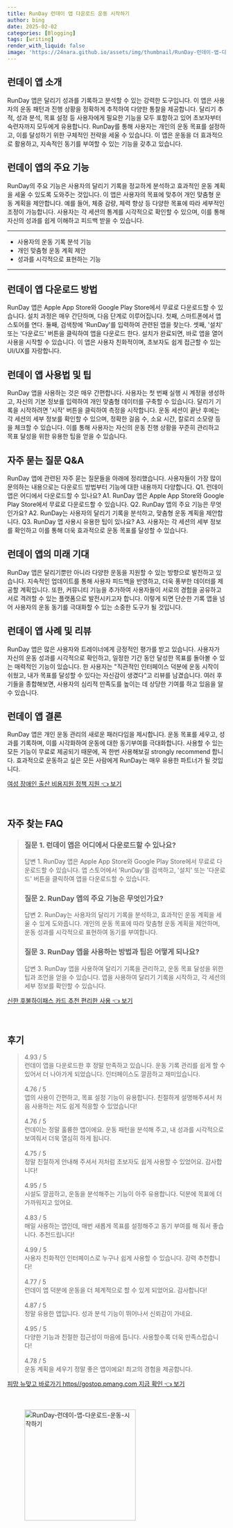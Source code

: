 ```yaml
---
title: RunDay 런데이 앱 다운로드 운동 시작하기
author: bing
date: 2025-02-02
categories: [Blogging]
tags: [writing]
render_with_liquid: false
image: 'https://24nara.github.io/assets/img/thumbnail/RunDay-런데이-앱-다운로드-운동-시작하기.webp'
---
```



<h2 id='런데이_앱소개'>런데이 앱 소개</h2>

<p>RunDay 앱은 달리기 성과를 기록하고 분석할 수 있는 강력한 도구입니다. 이 앱은 사용자의 운동 패턴과 진행 상황을 정확하게 추적하여 다양한 통찰을 제공합니다. 달리기 추적, 성과 분석, 목표 설정 등 사용자에게 필요한 기능을 모두 포함하고 있어 초보자부터 숙련자까지 모두에게 유용합니다. RunDay를 통해 사용자는 개인의 운동 목표를 설정하고, 이를 달성하기 위한 구체적인 전략을 세울 수 있습니다. 이 앱은 운동을 더 효과적으로 활용하고, 지속적인 동기를 부여할 수 있는 기능을 갖추고 있습니다.</p>

<h2 id='런데이_앱_기능'>런데이 앱의 주요 기능</h2>

<p>RunDay의 주요 기능은 사용자의 달리기 기록을 정교하게 분석하고 효과적인 운동 계획을 세울 수 있도록 도와주는 것입니다. 이 앱은 사용자의 목표에 맞추어 개인 맞춤형 운동 계획을 제안합니다. 예를 들어, 체중 감량, 체력 향상 등 다양한 목표에 따라 세부적인 조정이 가능합니다. 사용자는 각 세션의 통계를 시각적으로 확인할 수 있으며, 이를 통해 자신의 성과를 쉽게 이해하고 피드백 받을 수 있습니다.</p>

<hr />

<ul>
    <li>사용자의 운동 기록 분석 기능</li>
    <li>개인 맞춤형 운동 계획 제안</li>
    <li>성과를 시각적으로 표현하는 기능</li>
</ul>

<hr />

<h2 id='런데이_앱_다운로드_방법'>런데이 앱 다운로드 방법</h2>

<p>RunDay 앱은 Apple App Store와 Google Play Store에서 무료로 다운로드할 수 있습니다. 설치 과정은 매우 간단하며, 다음 단계로 이루어집니다. 첫째, 스마트폰에서 앱 스토어를 연다. 둘째, 검색창에 'RunDay'를 입력하여 관련된 앱을 찾는다. 셋째, '설치' 또는 '다운로드' 버튼을 클릭하여 앱을 다운로드 한다. 설치가 완료되면, 바로 앱을 열어 사용을 시작할 수 있습니다. 이 앱은 사용자 친화적이며, 초보자도 쉽게 접근할 수 있는 UI/UX를 자랑합니다.</p>

<h2 id='런데이_앱_사용법'>런데이 앱 사용법 및 팁</h2>

<p>RunDay 앱을 사용하는 것은 매우 간편합니다. 사용자는 첫 번째 실행 시 계정을 생성하고, 자신의 기본 정보를 입력하여 개인 맞춤형 데이터를 구축할 수 있습니다. 달리기 기록을 시작하려면 '시작' 버튼을 클릭하여 측정을 시작합니다. 운동 세션이 끝난 후에는 각 세션의 세부 정보를 확인할 수 있으며, 정확한 걸음 수, 소요 시간, 칼로리 소모량 등을 체크할 수 있습니다. 이를 통해 사용자는 자신의 운동 진행 상황을 꾸준히 관리하고 목표 달성을 위한 유용한 팁을 얻을 수 있습니다.</p>

<h2 id='자주_묻는_질문'>자주 묻는 질문 Q&A</h2>

<p>RunDay 앱에 관련된 자주 묻는 질문들을 아래에 정리했습니다. 사용자들이 가장 많이 문의하는 내용으로는 다운로드 방법부터 기능에 대한 내용까지 다양합니다. Q1. 런데이 앱은 어디에서 다운로드할 수 있나요? A1. RunDay 앱은 Apple App Store와 Google Play Store에서 무료로 다운로드할 수 있습니다. Q2. RunDay 앱의 주요 기능은 무엇인가요? A2. RunDay는 사용자의 달리기 기록을 분석하고, 맞춤형 운동 계획을 제안합니다. Q3. RunDay 앱 사용시 유용한 팁이 있나요? A3. 사용자는 각 세션의 세부 정보를 확인하고 이를 통해 더욱 효과적으로 운동 목표를 달성할 수 있습니다.</p>

<h2 id='런데이_앱_미래_기대'>런데이 앱의 미래 기대</h2>

<p>RunDay 앱은 달리기뿐만 아니라 다양한 운동을 지원할 수 있는 방향으로 발전하고 있습니다. 지속적인 업데이트를 통해 사용자 피드백을 반영하고, 더욱 풍부한 데이터를 제공할 계획입니다. 또한, 커뮤니티 기능을 추가하여 사용자들이 서로의 경험을 공유하고 서로 격려할 수 있는 플랫폼으로 발전시키고자 합니다. 이렇게 되면 단순한 기록 앱을 넘어 사용자의 운동 동기를 극대화할 수 있는 소중한 도구가 될 것입니다.</p>

<h2 id='런데이_앱_사례'>런데이 앱 사례 및 리뷰</h2>

<p>RunDay 앱은 많은 사용자와 트레이너에게 긍정적인 평가를 받고 있습니다. 사용자가 자신의 운동 성과를 시각적으로 확인하고, 일정한 기간 동안 달성한 목표를 돌아볼 수 있는 매력적인 기능이 있습니다. 한 사용자는 "직관적인 인터페이스 덕분에 운동 시작이 쉬웠고, 내가 목표를 달성할 수 있다는 자신감이 생겼다"고 리뷰를 남겼습니다. 여러 후기들을 종합해보면, 사용자의 심리적 만족도를 높이는 데 상당한 기여를 하고 있음을 알 수 있습니다.</p>

<h2 id='런데이_앱_결론'>런데이 앱 결론</h2>

<p>RunDay 앱은 개인 운동 관리의 새로운 패러다임을 제시합니다. 운동 목표를 세우고, 성과를 기록하며, 이를 시각화하여 운동에 대한 동기부여를 극대화합니다. 사용할 수 있는 모든 기능이 무료로 제공되기 때문에, 꼭 한번 사용해보길 strongly recommend 합니다. 효과적으로 운동하고 싶은 모든 사람에게 RunDay는 매우 유용한 파트너가 될 것입니다.</p>


<p><a class="click-button" title="여성 장애인 출산 비용지원 정책 지원" href="https://24nara.github.io/posts/%EC%97%AC%EC%84%B1-%EC%9E%A5%EC%95%A0%EC%9D%B8-%EC%B6%9C%EC%82%B0-%EB%B9%84%EC%9A%A9%EC%A7%80%EC%9B%90-%EC%A0%95%EC%B1%85-%EC%A7%80%EC%9B%90/" rel="dofollow">여성 장애인 출산 비용지원 정책 지원 👈 보기</a></p><br>
<h2 id='자주_찾는_FAQ'>자주 찾는 FAQ</h2>
<div itemscope="" itemtype="https://schema.org/FAQPage"> 
<blockquote> 
<div itemscope="" itemprop="mainEntity" itemtype="https://schema.org/Question"> 
<h3 itemprop="name">질문 1. 런데이 앱은 어디에서 다운로드할 수 있나요?</h3> 
<div itemscope="" itemprop="acceptedAnswer" itemtype="https://schema.org/Answer"> 
<span itemprop="text"> 
<p>답변 1. RunDay 앱은 Apple App Store와 Google Play Store에서 무료로 다운로드할 수 있습니다. 앱 스토어에서 'RunDay'를 검색하고, '설치' 또는 '다운로드' 버튼을 클릭하여 앱을 다운로드할 수 있습니다.</p> 
</span> 
</div> 
</div> 
<div itemscope="" itemprop="mainEntity" itemtype="https://schema.org/Question"> 
<h3 itemprop="name">질문 2. RunDay 앱의 주요 기능은 무엇인가요?</h3> 
<div itemscope="" itemprop="acceptedAnswer" itemtype="https://schema.org/Answer"> 
<span itemprop="text"> 
<p>답변 2. RunDay는 사용자의 달리기 기록을 분석하고, 효과적인 운동 계획을 세울 수 있게 도와줍니다. 개인의 운동 목표에 따라 맞춤형 운동 계획을 제안하며, 운동 성과를 시각적으로 표현하여 동기를 부여합니다.</p> 
</span> 
</div> 
</div> 
<div itemscope="" itemprop="mainEntity" itemtype="https://schema.org/Question"> 
<h3 itemprop="name">질문 3. RunDay 앱을 사용하는 방법과 팁은 어떻게 되나요?</h3> 
<div itemscope="" itemprop="acceptedAnswer" itemtype="https://schema.org/Answer"> 
<span itemprop="text"> 
<p>답변 3. RunDay 앱을 사용하여 달리기 기록을 관리하고, 운동 목표 달성을 위한 팁과 조언을 얻을 수 있습니다. 앱을 사용하여 달리기 기록을 시작하고, 각 세션의 세부 정보를 확인할 수 있습니다.</p> 
</span> 
</div> 
</div> 
</blockquote> 
</div>
<p><a class="click-button" title="신한 후불하이패스 카드 추천 편리한 사용" href="https://24nara.github.io/posts/%EC%8B%A0%ED%95%9C-%ED%9B%84%EB%B6%88%ED%95%98%EC%9D%B4%ED%8C%A8%EC%8A%A4-%EC%B9%B4%EB%93%9C-%EC%B6%94%EC%B2%9C-%ED%8E%B8%EB%A6%AC%ED%95%9C-%EC%82%AC%EC%9A%A9/" rel="dofollow">신한 후불하이패스 카드 추천 편리한 사용 👈 보기</a></p><br>
<h2 id='후기'>후기</h2>
<div itemscope itemtype="https://schema.org/Product">
  <blockquote>
  <div itemprop="review" itemscope itemtype="https://schema.org/Review">
      <div itemprop="reviewRating" itemscope itemtype="https://schema.org/Rating"> <span itemprop="ratingValue">4.93</span> / <span itemprop="bestRating">5</span> </div>
      <span itemprop="reviewBody">런데이 앱을 다운로드한 후 정말 만족하고 있습니다. 운동 기록 관리를 쉽게 할 수 있어서 더 나아가게 되었습니다. 인터페이스도 깔끔하고 재미있습니다.</span>
  </div>
  <br>
  <div itemprop="review" itemscope itemtype="https://schema.org/Review">
      <div itemprop="reviewRating" itemscope itemtype="https://schema.org/Rating"> <span itemprop="ratingValue">4.76</span> / <span itemprop="bestRating">5</span> </div>
      <span itemprop="reviewBody">앱의 사용이 간편하고, 목표 설정 기능이 유용합니다. 친절하게 설명해주셔서 처음 사용하는 저도 쉽게 적응할 수 있었습니다!</span>
  </div>
  <br>
  <div itemprop="review" itemscope itemtype="https://schema.org/Review">
      <div itemprop="reviewRating" itemscope itemtype="https://schema.org/Rating"> <span itemprop="ratingValue">4.76</span> / <span itemprop="bestRating">5</span> </div>
      <span itemprop="reviewBody">런데이는 정말 훌륭한 앱이에요. 운동 패턴을 분석해 주고, 내 성과를 시각적으로 보여줘서 더욱 열심히 하게 됩니다.</span>
  </div>
  <br>
  <div itemprop="review" itemscope itemtype="https://schema.org/Review">
      <div itemprop="reviewRating" itemscope itemtype="https://schema.org/Rating"> <span itemprop="ratingValue">4.75</span> / <span itemprop="bestRating">5</span> </div>
      <span itemprop="reviewBody">정말 친절하게 안내해 주셔서 저처럼 초보자도 쉽게 사용할 수 있었어요. 감사합니다!</span>
  </div>
  <br>
  <div itemprop="review" itemscope itemtype="https://schema.org/Review">
      <div itemprop="reviewRating" itemscope itemtype="https://schema.org/Rating"> <span itemprop="ratingValue">4.95</span> / <span itemprop="bestRating">5</span> </div>
      <span itemprop="reviewBody">시설도 깔끔하고, 운동을 분석해주는 기능이 아주 유용합니다. 덕분에 목표에 더 가까워지고 있어요.</span>
  </div>
  <br>
  <div itemprop="review" itemscope itemtype="https://schema.org/Review">
      <div itemprop="reviewRating" itemscope itemtype="https://schema.org/Rating"> <span itemprop="ratingValue">4.83</span> / <span itemprop="bestRating">5</span> </div>
      <span itemprop="reviewBody">매일 사용하는 앱인데, 매번 새롭게 목표를 설정해주고 동기 부여를 해 줘서 좋습니다. 추천드립니다!</span>
  </div>
  <br>
  <div itemprop="review" itemscope itemtype="https://schema.org/Review">
      <div itemprop="reviewRating" itemscope itemtype="https://schema.org/Rating"> <span itemprop="ratingValue">4.99</span> / <span itemprop="bestRating">5</span> </div>
      <span itemprop="reviewBody">사용자 친화적인 인터페이스로 누구나 쉽게 사용할 수 있습니다. 강력 추천합니다!</span>
  </div>
  <br>
  <div itemprop="review" itemscope itemtype="https://schema.org/Review">
      <div itemprop="reviewRating" itemscope itemtype="https://schema.org/Rating"> <span itemprop="ratingValue">4.77</span> / <span itemprop="bestRating">5</span> </div>
      <span itemprop="reviewBody">런데이 앱 덕분에 운동을 더 체계적으로 할 수 있게 되었어요. 감사합니다!</span>
  </div>
  <br>
  <div itemprop="review" itemscope itemtype="https://schema.org/Review">
      <div itemprop="reviewRating" itemscope itemtype="https://schema.org/Rating"> <span itemprop="ratingValue">4.87</span> / <span itemprop="bestRating">5</span> </div>
      <span itemprop="reviewBody">정말 유용한 앱입니다. 성과 분석 기능이 뛰어나서 신뢰감이 가네요.</span>
  </div>
  <br>
  <div itemprop="review" itemscope itemtype="https://schema.org/Review">
      <div itemprop="reviewRating" itemscope itemtype="https://schema.org/Rating"> <span itemprop="ratingValue">4.95</span> / <span itemprop="bestRating">5</span> </div>
      <span itemprop="reviewBody">다양한 기능과 친절한 접근성이 마음에 듭니다. 사용할수록 더욱 만족스럽습니다!</span>
  </div>
  <br>
  <div itemprop="review" itemscope itemtype="https://schema.org/Review">
      <div itemprop="reviewRating" itemscope itemtype="https://schema.org/Rating"> <span itemprop="ratingValue">4.78</span> / <span itemprop="bestRating">5</span> </div>
      <span itemprop="reviewBody">운동 계획을 세우기 정말 좋은 앱이에요! 최고의 경험을 제공합니다.</span>
  </div>
  </blockquote>
</div>
<p><a class="click-button" title="피망 뉴맞고 바로가기 https//gostop.pmang.com 지금 확인" href="https://24nara.github.io/posts/%ED%94%BC%EB%A7%9D-%EB%89%B4%EB%A7%9E%EA%B3%A0-%EB%B0%94%EB%A1%9C%EA%B0%80%EA%B8%B0-httpsgostop.pmang.com-%EC%A7%80%EA%B8%88-%ED%99%95%EC%9D%B8/" rel="dofollow">피망 뉴맞고 바로가기 https//gostop.pmang.com 지금 확인 👈 보기</a></p><br>
<figure class="image"><img src="https://24nara.github.io/assets/img/thumbnail/RunDay-런데이-앱-다운로드-운동-시작하기.webp" alt="RunDay-런데이-앱-다운로드-운동-시작하기" width="256" height="256"></figure>
